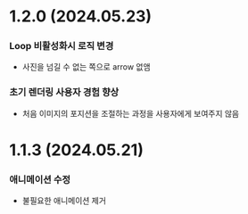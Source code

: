 # 1.2.0 (2024.05.23)

### Loop 비활성화시 로직 변경

- 사진을 넘길 수 없는 쪽으로 arrow 없앰

### 초기 렌더링 사용자 경험 향상

- 처음 이미지의 포지션을 조절하는 과정을 사용자에게 보여주지 않음

# 1.1.3 (2024.05.21)

### 애니메이션 수정

- 불필요한 애니메이션 제거
